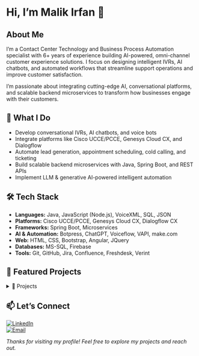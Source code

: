 # Hi, I’m Malik Irfan 👋

## About Me
I’m a Contact Center Technology and Business Process Automation specialist with 6+ years of experience building AI-powered, omni-channel customer experience solutions. I focus on designing intelligent IVRs, AI chatbots, and automated workflows that streamline support operations and improve customer satisfaction.

I’m passionate about integrating cutting-edge AI, conversational platforms, and scalable backend microservices to transform how businesses engage with their customers.



## 🚀 What I Do

- Develop conversational IVRs, AI chatbots, and voice bots  
- Integrate platforms like Cisco UCCE/PCCE, Genesys Cloud CX, and Dialogflow  
- Automate lead generation, appointment scheduling, cold calling, and ticketing  
- Build scalable backend microservices with Java, Spring Boot, and REST APIs  
- Implement LLM & generative AI-powered intelligent automation  



## 🛠️ Tech Stack

- **Languages:** Java, JavaScript (Node.js), VoiceXML, SQL, JSON  
- **Platforms:** Cisco UCCE/PCCE, Genesys Cloud CX, Dialogflow CX  
- **Frameworks:** Spring Boot, Microservices  
- **AI & Automation:** Botpress, ChatGPT, Voiceflow, VAPI, make.com  
- **Web:** HTML, CSS, Bootstrap, Angular, JQuery  
- **Databases:** MS-SQL, Firebase  
- **Tools:** Git, GitHub, Jira, Confluence, Freshdesk, Verint  




<!-- Project Detail -->


## 📂 Featured Projects

<details>
  <summary>📃 Projects</summary>


## Freshchat Text Interaction Capture Adapter
📆 2024

**What is it?**\
The Verint Freshchat Adapter provides organization with the ability to ingest Freshchat messaging, chat interactions into the Verint for use throught the suite of Verint applications.


**How does it work?**\
The Verint Freshcaht Text Interaction Adapter is an out-of-box capability that supports extraction of interaction data from Freshchat APIs and ingestion into Verint EDM.

Once configured, the adapter connects to Freshchat and brings text interactions into Verint EDM in near real-time. Once interactions are available within Verint EDM, they will be normalized among other EDM Interactions and seamlessly available for Search, Replay, Quality Monitoring, Text Analytics any other Verint applications which utilize captured interactions.

The Freshchat Text Interaction Adapter is built with features which ensure that data is not lost and extract data for specific channel. 


**What is required to implement?**\
To implement the Freshchat Interaction Adapter, customer need:
* Freshchat Cloud Environment, Freshchat Messaging
* Verint Engagement Data Management (in addition, Verint Quality Monitoring and Verint Text Analytic)
* API keys and associated configuration values for Freshchat and Verint EDM and/or Text Analytics

<div align="center">
    <img src="./Projects/project_design/Freshchat Text Ingestion Adapter.jpg" width="600" height="400"/>
</div>


**What are the benifits?**\
The Freshchat Text Interaction Adapter key benifits:\
* Help organization manage all their customer interactions in one place through Verint Engagement Data Management (EDM)
* Allow organizations to use Verint Quality Management to evaluate the quality of those interactions which occur through Freshchat communication platform
* Enable Verint Text Analytics to process Freshchat Chat interactions and gain insights through sentiment analysis, categorization, and key driver analysis



#### 🔨 Tools & Technology

<p align="center">
  <a href="https://skillicons.dev">
    <img src="https://skillicons.dev/icons?i=java,eclipse,postman,powershell,vscode,github,git" />
  </a>
</p>



## Genesys Cloud CX Integration with Google Dialogflow
📆 2024

**What is it?**\
The integration of Google Cloud Dialogflow within Genesys Cloud enables the use of Natural Language Understanding (NLU) to enhance inbound customer interactions. This solution allows customers to communicate naturally, helping the system better understand their intent and quickly route the interaction to a skilled agent when needed.

**How does it works?**\
Google Dialogflow, as a powerful Virtual Agent, is trained with specific data to recognize and understand customer intents during interactions. In this implementation, the Dialogflow bot is specifically trained to handle real estate-related queries, providing quick responses to common questions and tasks, such as property information, availability, and pricing. The system also includes a fallback mechanism that transfers the interaction to a live agent if the bot cannot resolve the query or if more complex assistance is needed.

Once integrated with Genesys Cloud, the Dialogflow bot is incorporated into the Architect call flows, allowing the system to call the bot when an inbound interaction occurs. This seamless integration ensures that customers can interact with the bot through a natural conversation, reducing the time needed to connect with agents while still offering the option for human assistance when necessary.


## Developed/Managed 30+ Reports & Dashboards (CUIC / Custom)
📆 2023-2024

I developed over 30 + reports and dashboards to meet the unique demands of contact center teams. These reports and dashboards were designed to help contact center managers and agents monitor performance metrics in real time, providing key insights into operational efficiency and customer satisfaction. By leveraging CUIC’s ability to fetch data from various Cisco contact center solutions, I tailored the reports and dashboards to meet specific business needs, ensuring they provide actionable insights for better decision-making.

The custom reports were designed to fetch and present data from the contact center’s underlying database, allowing managers to gain detailed insights into call volumes, agent performance, customer satisfaction, and wait times. I enabled the creation of custom queries to retrieve specific data sets, and also ensured that the reports could be easily customized to present relevant data to different stakeholders. This made the reports highly adaptable and accessible to various teams within the organization, from supervisors to top-level management, based on their role and requirements.

The dashboards I developed served as real-time visualization tools, consolidating key performance metrics into a user-friendly interface. These dashboards allowed both agents and managers to quickly assess performance, identify bottlenecks, and make real-time adjustments to improve the customer experience. With these custom dashboards and reports, contact center operations became more streamlined, enabling efficient monitoring of day-to-day activities and empowering teams to provide enhanced service and support.



## 7+ IVR Applications (Telenor Pakistan)
📆 2022

- Telenor Prepaid
- Telenor Postpaid
- Telenor Retailer
- Telenor UAN
- Telenor OB Offers
- Telenor OB VAS
- Telenor Smart Tune Active

**What are these helplines?**\
The Telenor helplines are a series of Interactive Voice Response (IVR) systems designed to streamline customer interactions and provide quick access to various services. They cover a range of customer needs, including prepaid and postpaid services, retailer support, UAN inquiries, and Value Added Services (VAS). These IVR helplines enable customers to resolve issues and access information without needing to speak to an agent, ensuring a faster, more efficient service experience.

**How does these works?**\
Each Telenor IVR helpline is tailored to handle specific customer queries, providing a self-service platform for tasks such as billing inquiries, package details, troubleshooting, and more. When a customer calls, the IVR system quickly guides them to the right option through an intuitive menu, eliminating the need to navigate long, complex menus. For instance, the Telenor Prepaid helpline enables users to manage their prepaid accounts, while the Postpaid and Retailer helplines serve different customer segments with specific queries.

These helplines are fully integrated with Telenor's backend CRM system, third-party solutions, and databases, ensuring that all customer interactions are handled smoothly and accurately. When needed, the system allows customers to connect with a live agent for further assistance. By automating routine processes and offering self-service options, these IVR systems reduce the need for manual intervention, improving efficiency and decreasing average handling time for customer service operations.



#### 🔨 Tools & Technology



<div align="center">
  <img src="./Projects/project_design/cisco-icon.png" width="55" height="55"/>
  <img width="50" src="https://user-images.githubusercontent.com/25181517/192107858-fe19f043-c502-4009-8c47-476fc89718ad.png" alt="REST" title="REST"/>
  <img src="./Projects/project_design/vxml.png" width="55" height="55"/>
  <img src="https://skillicons.dev/icons?i=java,eclipse,postman,github,git" />
   <img width="50" src="https://github.com/marwin1991/profile-technology-icons/assets/19180175/3b371807-db7c-45b4-8720-c0cfc901680a" alt="MSSQL" title="MSSQL"/>
</div>





## JBOSS Connector (REST API-based Bridge)
📆 2022



**What is it?**\
Jboss Connector is a REST API-based bridge that facilitates secure communication between Telenor's backend CRM systems, third-party software, and IVR applications. It exposes several APIs that simplify and secure data exchange between various backend systems and front-end IVR solutions.

**How does it works**\
Jboss Connector serves as the intermediary between Telenor’s IVR applications and its backend systems, allowing seamless communication through a secure REST API interface. When an IVR application requires access to data or services from the backend, it sends a request to the Jboss Connector, which securely handles the request and forwards it to the appropriate backend system. The two-way authentication mechanism ensures that the communication remains secure at all times, preventing unauthorized access to sensitive information.

The Jboss Connector abstracts the complexities of the underlying backend systems by providing developers with easy-to-consume APIs, which allows them to focus on building custom solutions without needing to understand the details of the backend technologies. These APIs expose functionalities that can be utilized to integrate various services, such as CRM data retrieval or third-party application interaction, within the IVR workflows. This enhances the flexibility and scalability of the IVR system, making it easier to expand or modify its functionality as business needs evolve.



#### 🔨 Tools & Technology

<div align="center">
  <img width="50" src="https://user-images.githubusercontent.com/25181517/192107858-fe19f043-c502-4009-8c47-476fc89718ad.png" alt="REST" title="REST"/>
  <img width="50" src="https://user-images.githubusercontent.com/25181517/183891303-41f257f8-6b3d-487c-aa56-c497b880d0fb.png" alt="Spring Boot" title="Spring Boot"/>
  <img src="https://skillicons.dev/icons?i=java,idea,eclipse,postman,github,git,stackoverflow,sublime" />
  <img width="50" src="https://github.com/marwin1991/profile-technology-icons/assets/19180175/3b371807-db7c-45b4-8720-c0cfc901680a" alt="MSSQL" title="MSSQL"/>
</div>



## SMPP Connector
📆 2022

**What is it?**\
The SMPP Connector is a solution designed to enable short messaging functionality for applications using the SMPP protocol. It facilitates communication with SMS centers, SMS gateways, and SMPP gateways for sending SMS messages.

**How does it works?**\
The SMPP Connector uses the SMPP (Short Message Peer-to-Peer) protocol, an open industry standard, to establish communication between applications and Short Message Service Centers (SMSC). This connection allows applications to send and receive SMS messages efficiently by interacting with various messaging entities, including Routing Entities (RE) and Message Centers (MC). The connector enables seamless integration for functionalities such as sending One-Time Passwords (OTPs), billing details, and menu options to customers through SMS.

In the case of Telenor's IVR applications, the SMPP Connector is used to send critical information like OTPs and billing details to customers in real-time. The IVR applications are integrated with this connector, enabling them to deliver messages to customers directly through SMS, improving customer experience and service accessibility without requiring additional manual processes.


#### 🔨 Tools & Technology

<div align="center">
  <img width="50" src="https://user-images.githubusercontent.com/25181517/192107858-fe19f043-c502-4009-8c47-476fc89718ad.png" alt="REST" title="REST"/>
  <img src="https://skillicons.dev/icons?i=java,idea,eclipse,postman,github,git,stackoverflow" />
</div>



<!-- Projects for PTCL -->

## PTCL 1218 Helpline (IVR Application - Cisco) 
📆 2018-2021

**What is it?**\
PTCL 1218: An Advanced IVR Self-Service Solution for Seamless Customer Support.

**How does it work?**\
PTCL 1218 is an innovative IVR (Interactive Voice Response) solution designed to provide PTCL customers with a seamless self-service experience over the phone. This application enables users to quickly resolve queries without the need for agent intervention, offering a variety of options such as troubleshooting, complaint management, bill inquiries, package details, bill payments, and recharges. Should customers require further assistance, they can easily connect with a live agent.

Internally, the self-service system is organized into distinct modules, each addressing specific customer needs. PTCL 1218 is fully integrated with backend systems through REST APIs and CRM tools, ensuring efficient handling of all customer queries.

Developed using Cisco Call Studio, PTCL 1218 is a VXML application that operates on the Cisco CVP (Customer Voice Portal) server, delivering an enhanced user experience.


#### 🔨 Tools & Technology



<p align="center">
  <img src="./Projects/project_design/cisco-icon.png" width="55" height="55"/>
  <img src="./Projects/project_design/vxml.png" width="55" height="55"/>
  <a href="https://skillicons.dev">
    <img src="https://skillicons.dev/icons?i=java,eclipse,postman,github,git" />
  </a>
</p>





## PTCL Post Call Survey (IVR Application - Cisco) 
📆 2018-2021

**What is it?**\
PTCL PCS: A Post-Call Survey Solution for Instant Customer Feedback.
Gathers Insights on Service Quality and Satisfaction for Continuous Improvement.

**How does it work?**\
PTCL PCS (Post Call Survey) works by collecting immediate feedback from customers after their interaction with support agents. Once the call ends, the system prompts the customer to participate in a brief survey, typically consisting of questions about service quality, agent helpfulness, and overall satisfaction. These questions are designed to gauge the customer’s experience and gather actionable insights that can drive service improvements.

The survey is seamlessly integrated with PTCL's CRM systems, ensuring that the feedback is linked directly to specific customer interactions. This integration allows for personalized insights, helping the company better understand customer needs and expectations. The primary goal of PTCL PCS is not only to measure customer satisfaction but also to identify areas for enhancement in service delivery, ultimately improving the overall customer experience.


#### 🔨 Tools & Technology



<p align="center">
  <img src="./Projects/project_design/cisco-icon.png" width="55" height="55"/>
  <img src="./Projects/project_design/vxml.png" width="55" height="55"/>
  <img width="50" src="https://github.com/marwin1991/profile-technology-icons/assets/19180175/3b371807-db7c-45b4-8720-c0cfc901680a" alt="MSSQL" title="MSSQL"/>
  <img width="50" src="https://user-images.githubusercontent.com/25181517/192107858-fe19f043-c502-4009-8c47-476fc89718ad.png" alt="REST" title="REST"/>
  <a href="https://skillicons.dev">
    <img src="https://skillicons.dev/icons?i=java,eclipse,postman,github,git" />
  </a>
</p>






## One-Window: A Unified Agent Interface 
📆 2018-2021

**What is it?**\
One Window: Empowering Agents with a Unified Dashboard for Efficient Customer Support.

**How it works and its features?**\
One Window is a comprehensive solution that consolidates multiple customer service modules into a single, unified screen. When a call is connected to an agent, the One Window interface automatically pops up with all relevant customer details, including personal information, billing status, package details, complaints, device status, and more. This integration with backend CRM systems and third-party tools ensures agents have immediate access to the most up-to-date information without switching between multiple windows, significantly reducing search time and minimizing average handling time.

The solution allows agents to perform a variety of tasks directly from the interface, streamlining their workflow and improving efficiency. Key features include:

- Instant customer profile display upon call connection.
- Ability to update customer profiles and change packages.
- Real-time access to complaints status and device information.
- Activation of VAS (Value Added Services) directly from the interface.
- Integration with IVR data, displaying information like IVR menu selections and interaction history. This seamless design enhances the customer service experience by equipping agents with the tools they need to provide fast, informed assistance.

#### 🔨 Tools & Technology



<p align="center">
	<code><img width="50" src="https://user-images.githubusercontent.com/25181517/183890595-779a7e64-3f43-4634-bad2-eceef4e80268.png" alt="Angular" title="Angular"/></code>
	<code><img width="50" src="https://user-images.githubusercontent.com/25181517/117447155-6a868a00-af3d-11eb-9cfe-245df15c9f3f.png" alt="JavaScript" title="JavaScript"/></code>
	<code><img width="50" src="https://user-images.githubusercontent.com/25181517/192107854-765620d7-f909-4953-a6da-36e1ef69eea6.png" alt="HTTP" title="HTTP"/></code>
	<code><img width="50" src="https://user-images.githubusercontent.com/25181517/192158954-f88b5814-d510-4564-b285-dff7d6400dad.png" alt="HTML" title="HTML"/></code>
	<code><img width="50" src="https://user-images.githubusercontent.com/25181517/183898674-75a4a1b1-f960-4ea9-abcb-637170a00a75.png" alt="CSS" title="CSS"/></code>
	<code><img width="50" src="https://user-images.githubusercontent.com/25181517/183898054-b3d693d4-dafb-4808-a509-bab54cf5de34.png" alt="Bootstrap" title="Bootstrap"/></code>
  <img src="./Projects/project_design/cisco-icon.png" width="55" height="55"/>
  <img src="./Projects/project_design/cisco-finesse.jpg" width="55" height="55"/>
  <img src="./Projects/project_design/vxml.png" width="55" height="55"/>
  <img width="50" src="https://github.com/marwin1991/profile-technology-icons/assets/19180175/3b371807-db7c-45b4-8720-c0cfc901680a" alt="MSSQL" title="MSSQL"/>
  <img width="50" src="https://user-images.githubusercontent.com/25181517/192107858-fe19f043-c502-4009-8c47-476fc89718ad.png" alt="REST" title="REST"/>
  <a href="https://skillicons.dev">
    <img src="https://skillicons.dev/icons?i=postman,github,git" />
  </a>
</p>




## One-Window-Connector 
📆 2018-2021

**What is it?**\
One Window Connector is a REST API-based bridge that links the One-Window-Gadget with PTCL’s backend CRM systems and third-party software. It provides secure, easy access to various backend services through a unified API layer.

**How does it works?**\
One Window Connector acts as an intermediary, allowing the One-Window Unified Agent Interface to seamlessly interact with PTCL's backend CRM system and third-party applications. It exposes a set of APIs that simplify and secure the communication between the front-end interface and multiple backend systems, ensuring efficient data flow without direct interaction with the underlying technologies.

For developers, One Window Connector offers a RESTful API solution that abstracts the complexities of backend systems. This enables them to consume APIs and create custom solutions without needing to understand the intricate workings of the backend software, making development faster and more flexible.


#### 🔨 Tools & Technology

<div align="center">
  <img width="50" src="https://user-images.githubusercontent.com/25181517/192107858-fe19f043-c502-4009-8c47-476fc89718ad.png" alt="REST" title="REST"/>
  <img width="50" src="https://user-images.githubusercontent.com/25181517/183891303-41f257f8-6b3d-487c-aa56-c497b880d0fb.png" alt="Spring Boot" title="Spring Boot"/>
  <img src="https://skillicons.dev/icons?i=java,docker,idea,eclipse,postman,github,git,stackoverflow,sublime" />
  <img width="50" src="https://github.com/marwin1991/profile-technology-icons/assets/19180175/3b371807-db7c-45b4-8720-c0cfc901680a" alt="MSSQL" title="MSSQL"/>
</div>


</details>
<!-- Project end -->


## 📫 Let’s Connect

[![LinkedIn](https://img.shields.io/badge/LinkedIn-%230077B5.svg?style=for-the-badge&logo=linkedin&logoColor=white)](https://linkedin.com/in/im-irfanmalik)  
[![Email](https://img.shields.io/badge/Email-D14836?style=for-the-badge&logo=gmail&logoColor=white)](mailto:m.irfanawan77@gmail.com)



*Thanks for visiting my profile! Feel free to explore my projects and reach out.*
















